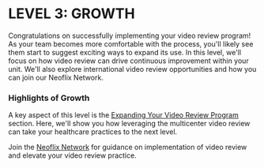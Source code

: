 # LEVEL 3: GROWTH

Congratulations on successfully implementing your video review program! As your team becomes more comfortable with the process, you'll likely see them start to suggest exciting ways to expand its use. In this level, we'll focus on how video review can drive continuous improvement within your unit. We'll also explore international video review opportunities and how you can join our Neoflix Network.

### **Highlights of Growth**

A key aspect of this level is the [Expanding Your Video Review Program](18.-expanding-your-video-program/) section. Here, we'll show you how leveraging the multicenter video review can take your healthcare practices to the next level.

Join the [Neoflix Network](18.-expanding-your-video-program/18.1-revolutionize-reflection-in-medical-care-join-the-network.md) for guidance on implementation of video review and elevate your video review practice.&#x20;
